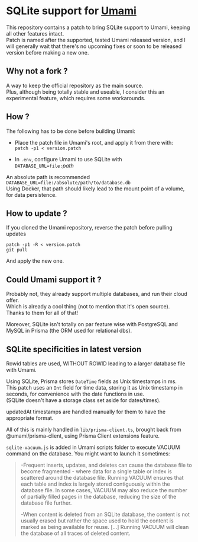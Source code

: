 # SQLite support for [Umami](https://github.com/umami-software/umami)
This repository contains a patch to bring SQLite support to Umami, keeping all other features intact.\
Patch is named after the supported, tested Umami released version, and I will generally wait that there's no upcoming fixes or soon to be released version before making a new one.

## Why not a fork ?
A way to keep the official repository as the main source.\
Plus, although being totally stable and useable, I consider this an experimental feature, which requires some workarounds.

## How ?
The following has to be done before building Umami:

- Place the patch file in Umami's root, and apply it from there with:\
`patch -p1 < version.patch`

- In `.env`, configure Umami to use SQLite with\
`DATABASE_URL=file:`*path*

An absolute path is recommended `DATABASE_URL=file:/absolute/path/to/database.db`\
Using Docker, that path should likely lead to the mount point of a volume, for data persistence.

## How to update ?
If you cloned the Umami repository, reverse the patch before pulling updates
```
patch -p1 -R < version.patch
git pull
```
And apply the new one.

## Could Umami support it ?
Probably not, they already support multiple databases, and run their cloud offer.\
Which is already a cool thing (not to mention that it's open source).\
Thanks to them for all of that!

Moreover, SQLite isn't totally on par feature wise with PostgreSQL and MySQL in Prisma (the ORM used for relational dbs).

## SQLite specificities in latest version
Rowid tables are used, WITHOUT ROWID leading to a larger database file with Umami.

Using SQLite, Prisma stores `DateTime` fields as Unix timestamps in ms.\
This patch uses an `Int` field for time data, storing it as Unix timestamp in seconds, for convenience with the date functions in use.\
(SQLite doesn't have a storage class set aside for dates/times).

updatedAt timestamps are handled manually for them to have the appropriate format.

All of this is mainly handled in `lib/prisma-client.ts`, brought back from @umami/prisma-client, using Prisma Client extensions feature.

`sqlite-vacuum.js` is added in Umami scripts folder to execute VACUUM command on the database. You might want to launch it sometimes:
>-Frequent inserts, updates, and deletes can cause the database file to become fragmented - where data for a single table or index is scattered around the database file. Running VACUUM ensures that each table and index is largely stored contiguously within the database file. In some cases, VACUUM may also reduce the number of partially filled pages in the database, reducing the size of the database file further.
>
>-When content is deleted from an SQLite database, the content is not usually erased but rather the space used to hold the content is marked as being available for reuse. [...] Running VACUUM will clean the database of all traces of deleted content.
